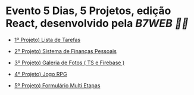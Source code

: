 # Evento 5 Dias, 5 Projetos, edição React, desenvolvido pela *B7WEB 🧙‍♂️*

<!--ts-->

* <a href="https://github.com/Nickie316/B7WEB-5D5J-React/tree/master/Projeto%2001%20-%20Lista%20de%20Tarefas/todo"> 1º Projeto) Lista de Tarefas </a>

* <a href="https://github.com/Nickie316/B7WEB-5D5J-React/tree/master/Projeto%2002%20-Sistema%20de%20Finanças%20Pessoais%20em%20React%20(com%20Typescript)">2º Projeto) Sistema de Finanças Pessoais </a>

* <a href="https://github.com/Nickie316/B7WEB-5D5J-React/tree/master/Projeto%2003%20-%20Galeria%20de%20Fotos%20(TS%20e%20Firebase)">3º Projeto) Galeria de Fotos ( TS e Firebase ) </a>

* <a href="https://github.com/Nickie316/B7WEB-5D5J-React/tree/master/Projeto%2004%20-%20Jogo%20RPG">4º Projeto) Jogo RPG </a>

* <a href="https://github.com/Nickie316/B7WEB-5D5J-React/tree/master/Projeto%2005%20-%20Formulario%20Multi-Etapas">5º Projeto) Formulário Multi Etapas </a>

<!--te-->

